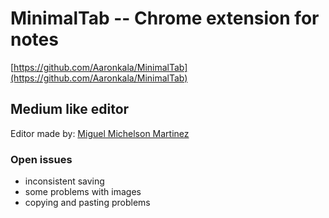 # MinimalTab -- Chrome extension for notes

[https://github.com/Aaronkala/MinimalTab](https://github.com/Aaronkala/MinimalTab)

## Medium like editor

Editor made by: [Miguel Michelson Martinez](https://github.com/michelson)

### Open issues

- inconsistent saving
- some problems with images
- copying and pasting problems
